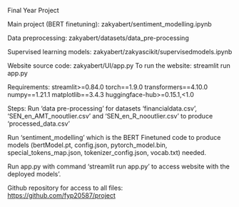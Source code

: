  Final Year Project


Main project (BERT finetuning): zakyabert/sentiment_modelling.ipynb 

Data preprocessing: zakyabert/datasets/data_pre-processing

Supervised learning models: zakyabert/zakyascikit/supervisedmodels.ipynb


Website source code: zakyabert/UI/app.py To run the website: streamlit run app.py



Requirements:
streamlit>=0.84.0
torch==1.9.0
transformers==4.10.0
numpy==1.21.1
matplotlib==3.4.3
huggingface-hub>=0.15.1,<1.0


Steps:
Run ‘data pre-processing’ for datasets ‘financialdata.csv’, ‘SEN_en_AMT_nooutlier.csv’ and ‘SEN_en_R_nooutlier.csv’ to produce ‘processed_data.csv’

Run ‘sentiment_modelling’ which is the BERT Finetuned code to produce models (bertModel.pt, config.json, pytorch_model.bin, special_tokens_map.json, tokenizer_config.json, vocab.txt) needed.

Run app.py with command ‘streamlit run app.py’ to access website with the deployed models’.

 Github repository for access to all files: https://github.com/fyp20587/project
 

